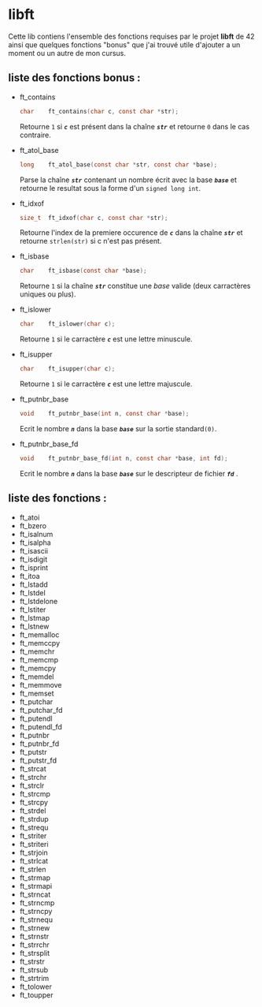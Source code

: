 # libft
Cette lib contiens l'ensemble des fonctions requises par le projet **libft** de 42 ainsi que quelques fonctions "bonus" que j'ai trouvé utile d'ajouter a un moment ou un autre de mon cursus.

## liste des fonctions bonus :
* ft_contains
	```C
	char	ft_contains(char c, const char *str);
	```
	Retourne `1` si ***`c`*** est présent dans la chaîne ***`str`*** et retourne `0` dans le cas contraire.

* ft_atol_base
	```C
	long	ft_atol_base(const char *str, const char *base);
	```
	Parse la chaîne ***`str`*** contenant un nombre écrit avec la base ***`base`***
	et retourne le resultat sous la forme d'un `signed long int`.

* ft_idxof
	```C
	size_t	ft_idxof(char c, const char *str);
	```
	Retourne l'index de la premiere occurence de ***`c`*** dans la chaîne ***`str`*** et retourne `strlen(str)` si c n'est pas présent.

* ft_isbase
	```C
	char	ft_isbase(const char *base);
	```
	Retourne `1` si la chaîne ***`str`*** constitue une *base* valide (deux carractères uniques ou plus).

* ft_islower
	```C
	char	ft_islower(char c);
	```
	Retourne `1` si le carractère ***`c`*** est une lettre minuscule.

* ft_isupper
	```C
	char	ft_isupper(char c);
	```
	Retourne `1` si le carractère ***`c`*** est une lettre majuscule.

* ft_putnbr_base
	```C
	void	ft_putnbr_base(int n, const char *base);
	```
	Ecrit le nombre ***`n`*** dans la base ***`base`*** sur la sortie standard`(0)`.

* ft_putnbr_base_fd
	```C
	void	ft_putnbr_base_fd(int n, const char *base, int fd);
	```
	Ecrit le nombre ***`n`*** dans la base ***`base`*** sur le descripteur de fichier ***`fd`*** .

## liste des fonctions :
* ft_atoi
* ft_bzero
* ft_isalnum
* ft_isalpha
* ft_isascii
* ft_isdigit
* ft_isprint
* ft_itoa
* ft_lstadd
* ft_lstdel
* ft_lstdelone
* ft_lstiter
* ft_lstmap
* ft_lstnew
* ft_memalloc
* ft_memccpy
* ft_memchr
* ft_memcmp
* ft_memcpy
* ft_memdel
* ft_memmove
* ft_memset
* ft_putchar
* ft_putchar_fd
* ft_putendl
* ft_putendl_fd
* ft_putnbr
* ft_putnbr_fd
* ft_putstr
* ft_putstr_fd
* ft_strcat
* ft_strchr
* ft_strclr
* ft_strcmp
* ft_strcpy
* ft_strdel
* ft_strdup
* ft_strequ
* ft_striter
* ft_striteri
* ft_strjoin
* ft_strlcat
* ft_strlen
* ft_strmap
* ft_strmapi
* ft_strncat
* ft_strncmp
* ft_strncpy
* ft_strnequ
* ft_strnew
* ft_strnstr
* ft_strrchr
* ft_strsplit
* ft_strstr
* ft_strsub
* ft_strtrim
* ft_tolower
* ft_toupper

